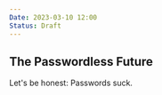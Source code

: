 ```yaml
---
Date: 2023-03-10 12:00
Status: Draft
---
```


## The Passwordless Future

Let's be honest: Passwords suck.